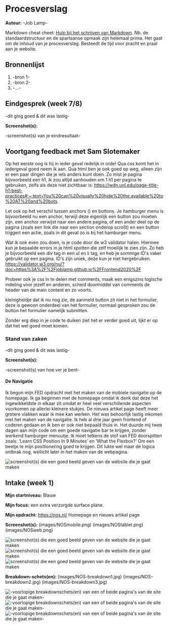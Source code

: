 # Procesverslag
**Auteur:** -Job Lamp-

Markdown cheat cheet: [Hulp bij het schrijven van Markdown](https://github.com/adam-p/markdown-here/wiki/Markdown-Cheatsheet). Nb. de standaardstructuur en de spartaanse opmaak zijn helemaal prima. Het gaat om de inhoud van je procesverslag. Besteedt de tijd voor pracht en praal aan je website.



## Bronnenlijst
1. -bron 1-
2. -bron 2-
3. -...-



## Eindgesprek (week 7/8)

-dit ging goed & dit was lastig-

**Screenshot(s):**

-screenshot(s) van je eindresultaat-




## Voortgang feedback met Sam Slotemaker
Op het eerste oog is hij in ieder geval redelijk in orde! Qua css komt het in iedergeval goed neem ik aan. 
Qua html ben je ook goed op weg, alleen zijn er een paar dingen die je iets anders kunt doen. Zo mist je pagina bijvoorbeeld een h1, ik zou altijd aanhouden om 1 h1 per pagina te gebruiken, zelfs als deze niet zichtbaar is: 
https://wdn.unl.edu/page-title-h1-best-practices#:~:text=You%20can%20visually%20hide%20the,available%20to%20AT%20and%20bots.
 
Let ook op het verschil tussen anchors (<a>) en buttons. Je hamburger menu is bijvoorbeeld nu een anchor, terwijl deze eigenlijk een button zou moeten zijn. een anchor verwijst naar een andere pagina, of een ander deel op de pagina (zoals een link die naar een section onderop scrollt) en een button triggert een actie, zoals in dit geval zo is bij het hamburger menu.
 
Wat ik ook even zou doen, is je code door de w3 validator halen. Hiermee kun je bepaalde errors in je html spotten die zelf moeilijk te zien zijn. Zo heb je bijvoorbeeld een div tag in een ul en li tag, en heb je sommige ID's vaker gebruikt op een pagina. ID's zijn uniek, deze kun je niet hergebruiken. 
https://validator.w3.org/nu/?doc=https%3A%2F%2Fjoblamp.github.io%2FFrontend2020%2F
 
Probeer ook je css in te delen met comments, maak een enigszins logische indeling voor jezelf en anderen, scheid doormiddel van comments de header van de main content en zo voorts. 
 
kleinigheidje dat ik nu nog zie, de aanmeld button zit niet in het formulier, deze is gewoon onderdeel van het formulier, normaal gesproken zou de button het formulier namelijk submitten. 
 
Zonder erg diep in je code te duiken ziet het er verder goed uit, lijkt er op dat het wel goed moet komen.

### Stand van zaken

-dit ging goed & dit was lastig-

**Screenshot(s):**

-screenshot(s) van hoe ver je bent-

#### De Navigatie
Ik begon mijn FED opdracht met het maken van de mobiele navigatie op de homepage. Ik ga beginnen met de homepage omdat ik denk dat deze het ingewikkeldste in elkaar zit omdat er heel veel verschillende aspecten voorkomen op allerlei kleinere stukjes. De nieuws artikel page heeft meer grotere vlakken waar ik mee kan werken. 
Het was behoorlijk lastig inkomen met het maken van de navigatie. Ik heb al drie jaar geen frontend of coderen gedaan en ik ben er ook niet bepaald thuis in. Het duurde mij twee dagen aan mijn code om een goede navigatie bar te krijgen, zonder werkend hamburger menuutje. Ik moet telkens de stof van FED doorspitten zoals: ‘Learn CSS Position In 9 Minutes’ en ‘What the Flexbox?’ Om een beetje te mijn positionering goed te krijgen. Dit lukte wel maar de logica ontbrak nog, wellicht later in het maken van de webpagina.

![screenshot(s) die een goed beeld geven van de website die je gaat maken](images/readme/a4.svg)


## Intake (week 1)

**Mijn startniveau:** Blauw

**Mijn focus:** een extra verzorgde surface plane.

**Mijn opdracht:** https://nos.nl/ Homepage en nieuws artikel page

**Screenshot(s):** (images/NOSmobile.png) (images/NOStablet.png) (images/NOSweb.png)

![screenshot(s) die een goed beeld geven van de website die je gaat maken](images/NOSmobile.png)
![screenshot(s) die een goed beeld geven van de website die je gaat maken](images/NOStablet.png)
![screenshot(s) die een goed beeld geven van de website die je gaat maken](images/NOSweb.png)


**Breakdown-schets(en):** (images/NOS-breakdown1.jpg) (images/NOS-breakdown2.jpg) (images/NOS-breakdown3.jpg)

![-voorlopige breakdownschets(en) van een of beide pagina's van de site die je gaat maken-](images/NOS-breakdown1.jpg)
![-voorlopige breakdownschets(en) van een of beide pagina's van de site die je gaat maken-](images/NOS-breakdown2.jpg)
![-voorlopige breakdownschets(en) van een of beide pagina's van de site die je gaat maken-](images/NOS-breakdown3.jpg)
